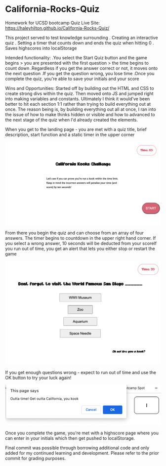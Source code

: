 # California-Rocks-Quiz

Homework for UCSD bootcamp
Quiz Live Site: https://haleyhilton.github.io/California-Rocks-Quiz/

This project served to test knowledge surrounding 
. Creating an interactive quiz 
. Setting a timer that counts down and ends the quiz when hitting 0
. Saves highscores into localStorage


Intended functionality:
.You select the Start Quiz button and the game begins > you are presented with the first question > the time begins to count down
.Regardless if you get the answer correct or not, it moves onto the next question
.If you get the question wrong, you lose time 
.Once you complete the quiz, you're able to save your initials and your score

Wins and Opportunities: 
Started off by building out the HTML and CSS to create strong divs within the quiz. Then moved onto JS and jumped right into making variables and constants. Ultimately I think it would've been better to hit each section 1:1 rather than trying to build everything out at once. The reason being is, by building everything out all at once, I ran into the issue of how to make thinks hidden or visible and how to advanced to the next stage of the quiz when I'd already created the elements.

When you get to the landing page - you are met with a quiz title, brief description, start function and a static timer in the upper corner

![Quiz Landing](assets/images/Quiz-landing.png)

From there you begin the quiz and can choose from an array of four answers. The timer begins to countdown in the upper right hand corner. If you select a wrong answer, 10 seconds will be deducted from your scoreIf you run out of time, you get an alert that lets you either stop or restart the game

![Wrong-answer](assets/images/Wrong-answer.png)

If you get enough questions wrong - expect to run out of time and use the OK button to try your luck again!

![Outta Time](assets/images/Outta-time.png)

Once you complete the game, you're met with a highscore page where you can enter in your initials which then get pushed to localStorage.

Final commit was possible through borrowing additional code and only added for my continued learning and development. Please refer to the prior commit for grading purposes.

